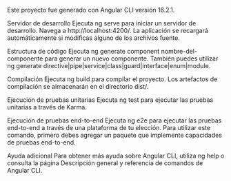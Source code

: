 Este proyecto fue generado con Angular CLI versión 16.2.1.

Servidor de desarrollo
Ejecuta ng serve para iniciar un servidor de desarrollo. Navega a http://localhost:4200/. La aplicación se recargará automáticamente si modificas alguno de los archivos fuente.

Estructura de código
Ejecuta ng generate component nombre-del-componente para generar un nuevo componente. También puedes utilizar ng generate directive|pipe|service|class|guard|interface|enum|module.

Compilación
Ejecuta ng build para compilar el proyecto. Los artefactos de compilación se almacenarán en el directorio dist/.

Ejecución de pruebas unitarias
Ejecuta ng test para ejecutar las pruebas unitarias a través de Karma.

Ejecución de pruebas end-to-end
Ejecuta ng e2e para ejecutar las pruebas end-to-end a través de una plataforma de tu elección. Para utilizar este comando, primero debes agregar un paquete que implemente capacidades de pruebas end-to-end.

Ayuda adicional
Para obtener más ayuda sobre Angular CLI, utiliza ng help o consulta la página Descripción general y referencia de comandos de Angular CLI.